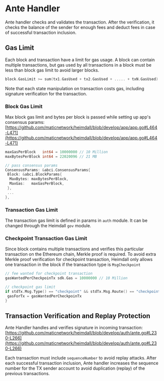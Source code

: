 # Ante Handler

Ante handler checks and validates the transaction. After the verification, it checks the balance of the sender for enough fees and deduct fees in case of successful transaction inclusion.

## Gas Limit

Each block and transaction have a limit for gas usage. A block can contain multiple transactions, but gas used by all transactions in a block must be less than block gas limit to avoid larger blocks.

```go
block.GasLimit >= sum(tx1.GasUsed + tx2.GasUsed + ..... + txN.GasUsed)
```

Note that each state manipulation on transaction costs gas, including signature verification for the transaction.

### Block Gas Limit

Max block gas limit and bytes per block is passed while setting up app's consensus params: [https://github.com/maticnetwork/heimdall/blob/develop/app/app.go#L464-L471](https://github.com/maticnetwork/heimdall/blob/develop/app/app.go#L464-L471)

```go
maxGasPerBlock   int64 = 10000000 // 10 Million
maxBytesPerBlock int64 = 22020096 // 21 MB

// pass consensus params
ConsensusParams: &abci.ConsensusParams{
 Block: &abci.BlockParams{
  MaxBytes: maxBytesPerBlock,
  MaxGas:   maxGasPerBlock,
 },
 ...
},
```

### Transaction Gas Limit

The transaction gas limit is defined in params in `auth` module. It can be changed through the Heimdall `gov` module.

### Checkpoint Transaction Gas Limit

Since block contains multiple transactions and verifies this particular transaction on the Ethereum chain, Merkle proof is required. To avoid extra Merkle proof verification for checkpoint transaction, Heimdall only allows one transaction in the block if the transaction type is `MsgCheckpoint`

```go
// fee wanted for checkpoint transaction
gasWantedPerCheckpoinTx sdk.Gas = 10000000 // 10 Million

// checkpoint gas limit
if stdTx.Msg.Type() == "checkpoint" && stdTx.Msg.Route() == "checkpoint" {
 gasForTx = gasWantedPerCheckpoinTx
}
```

## Transaction Verification and Replay Protection

Ante Handler handles and verifies signature in incoming transaction: [https://github.com/maticnetwork/heimdall/blob/develop/auth/ante.go#L230-L266](https://github.com/maticnetwork/heimdall/blob/develop/auth/ante.go#L230-L266)

Each transaction must include `sequenceNumber` to avoid replay attacks. After each successful transaction inclusion, Ante handler increases the sequence number for the TX sender account to avoid duplication (replay) of the previous transactions.
